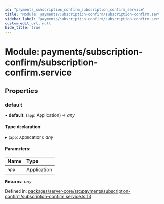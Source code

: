 ```yaml
---
id: "payments_subscription_confirm_subscription_confirm_service"
title: "Module: payments/subscription-confirm/subscription-confirm.service"
sidebar_label: "payments/subscription-confirm/subscription-confirm.service"
custom_edit_url: null
hide_title: true
---
```


# Module: payments/subscription-confirm/subscription-confirm.service

## Properties

### default

• **default**: (`app`: Application) => *any*

#### Type declaration:

▸ (`app`: Application): *any*

#### Parameters:

Name | Type |
:------ | :------ |
`app` | Application |

**Returns:** *any*

Defined in: [packages/server-core/src/payments/subscription-confirm/subscription-confirm.service.ts:13](https://github.com/xr3ngine/xr3ngine/blob/716a06460/packages/server-core/src/payments/subscription-confirm/subscription-confirm.service.ts#L13)
